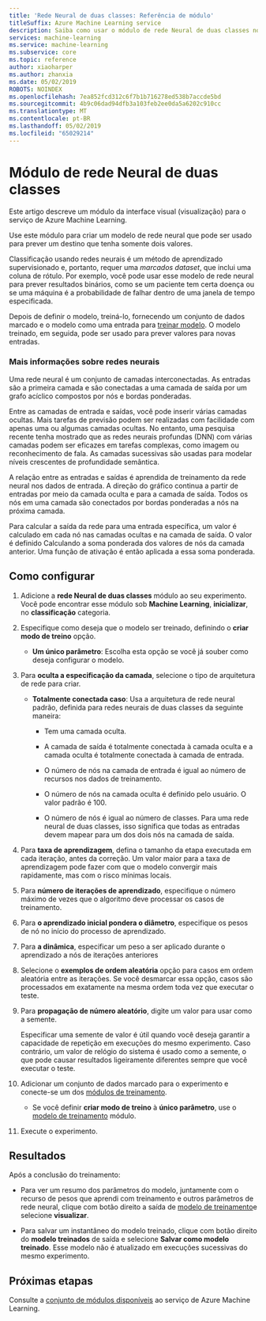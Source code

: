 ```yaml
---
title: 'Rede Neural de duas classes: Referência de módulo'
titleSuffix: Azure Machine Learning service
description: Saiba como usar o módulo de rede Neural de duas classes no serviço de Azure Machine Learning para criar um modelo de rede neural que pode ser usado para prever um destino que tenha somente dois valores.
services: machine-learning
ms.service: machine-learning
ms.subservice: core
ms.topic: reference
author: xiaoharper
ms.author: zhanxia
ms.date: 05/02/2019
ROBOTS: NOINDEX
ms.openlocfilehash: 7ea852fcd312c6f7b1b716278ed538b7accde5bd
ms.sourcegitcommit: 4b9c06dad94dfb3a103feb2ee0da5a6202c910cc
ms.translationtype: MT
ms.contentlocale: pt-BR
ms.lasthandoff: 05/02/2019
ms.locfileid: "65029214"
---
```

# <a name="two-class-neural-network-module"></a>Módulo de rede Neural de duas classes

Este artigo descreve um módulo da interface visual (visualização) para o serviço de Azure Machine Learning.

Use este módulo para criar um modelo de rede neural que pode ser usado para prever um destino que tenha somente dois valores.

Classificação usando redes neurais é um método de aprendizado supervisionado e, portanto, requer uma *marcados dataset*, que inclui uma coluna de rótulo. Por exemplo, você pode usar esse modelo de rede neural para prever resultados binários, como se um paciente tem certa doença ou se uma máquina é a probabilidade de falhar dentro de uma janela de tempo especificada.  

Depois de definir o modelo, treiná-lo, fornecendo um conjunto de dados marcado e o modelo como uma entrada para [treinar modelo](./train-model.md). O modelo treinado, em seguida, pode ser usado para prever valores para novas entradas.

### <a name="more-about-neural-networks"></a>Mais informações sobre redes neurais

Uma rede neural é um conjunto de camadas interconectadas. As entradas são a primeira camada e são conectadas a uma camada de saída por um grafo acíclico compostos por nós e bordas ponderadas.

Entre as camadas de entrada e saídas, você pode inserir várias camadas ocultas. Mais tarefas de previsão podem ser realizadas com facilidade com apenas uma ou algumas camadas ocultas. No entanto, uma pesquisa recente tenha mostrado que as redes neurais profundas (DNN) com várias camadas podem ser eficazes em tarefas complexas, como imagem ou reconhecimento de fala. As camadas sucessivas são usadas para modelar níveis crescentes de profundidade semântica.

A relação entre as entradas e saídas é aprendida de treinamento da rede neural nos dados de entrada. A direção do gráfico continua a partir de entradas por meio da camada oculta e para a camada de saída. Todos os nós em uma camada são conectados por bordas ponderadas a nós na próxima camada.

Para calcular a saída da rede para uma entrada específica, um valor é calculado em cada nó nas camadas ocultas e na camada de saída. O valor é definido Calculando a soma ponderada dos valores de nós da camada anterior. Uma função de ativação é então aplicada a essa soma ponderada.
  
## <a name="how-to-configure"></a>Como configurar

1.  Adicione a **rede Neural de duas classes** módulo ao seu experimento. Você pode encontrar esse módulo sob **Machine Learning**, **inicializar**, no **classificação** categoria.  
  
2.  Especifique como deseja que o modelo ser treinado, definindo o **criar modo de treino** opção.  
  
    -   **Um único parâmetro**: Escolha esta opção se você já souber como deseja configurar o modelo.  

3.  Para **oculta a especificação da camada**, selecione o tipo de arquitetura de rede para criar.  
  
    -   **Totalmente conectada caso**: Usa a arquitetura de rede neural padrão, definida para redes neurais de duas classes da seguinte maneira:
  
        -   Tem uma camada oculta.
  
        -   A camada de saída é totalmente conectada à camada oculta e a camada oculta é totalmente conectada à camada de entrada.
  
        -   O número de nós na camada de entrada é igual ao número de recursos nos dados de treinamento.
  
        -   O número de nós na camada oculta é definido pelo usuário. O valor padrão é 100.
  
        -   O número de nós é igual ao número de classes. Para uma rede neural de duas classes, isso significa que todas as entradas devem mapear para um dos dois nós na camada de saída.

5.  Para **taxa de aprendizagem**, defina o tamanho da etapa executada em cada iteração, antes da correção. Um valor maior para a taxa de aprendizagem pode fazer com que o modelo convergir mais rapidamente, mas com o risco mínimas locais.

6.  Para **número de iterações de aprendizado**, especifique o número máximo de vezes que o algoritmo deve processar os casos de treinamento.

7.  Para **o aprendizado inicial pondera o diâmetro**, especifique os pesos de nó no início do processo de aprendizado.

8.  Para **a dinâmica**, especificar um peso a ser aplicado durante o aprendizado a nós de iterações anteriores  

10. Selecione o **exemplos de ordem aleatória** opção para casos em ordem aleatória entre as iterações. Se você desmarcar essa opção, casos são processados em exatamente na mesma ordem toda vez que executar o teste.
  
11. Para **propagação de número aleatório**, digite um valor para usar como a semente.
  
     Especificar uma semente de valor é útil quando você deseja garantir a capacidade de repetição em execuções do mesmo experimento.  Caso contrário, um valor de relógio do sistema é usado como a semente, o que pode causar resultados ligeiramente diferentes sempre que você executar o teste.
  
13. Adicionar um conjunto de dados marcado para o experimento e conecte-se um dos [módulos de treinamento](module-reference.md).  
  
    -   Se você definir **criar modo de treino** à **único parâmetro**, use o [modelo de treinamento](train-model.md) módulo.  
  
14. Execute o experimento.

## <a name="results"></a>Resultados

Após a conclusão do treinamento:

+ Para ver um resumo dos parâmetros do modelo, juntamente com o recurso de pesos que aprendi com treinamento e outros parâmetros de rede neural, clique com botão direito a saída de [modelo de treinamento](./train-model.md)e selecione **visualizar**.  

+ Para salvar um instantâneo do modelo treinado, clique com botão direito do **modelo treinados** de saída e selecione **Salvar como modelo treinado**. Esse modelo não é atualizado em execuções sucessivas do mesmo experimento.


## <a name="next-steps"></a>Próximas etapas

Consulte a [conjunto de módulos disponíveis](module-reference.md) ao serviço de Azure Machine Learning. 
